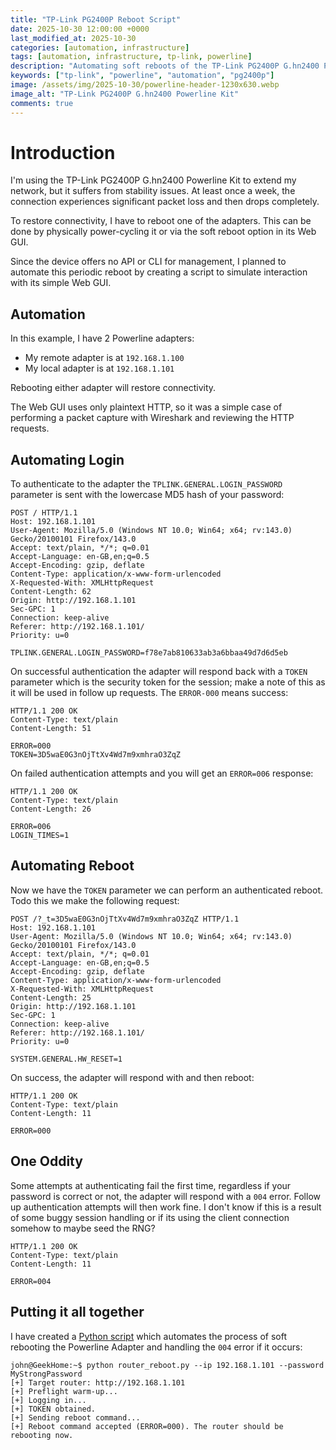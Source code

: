 ```yaml
---
title: "TP-Link PG2400P Reboot Script"
date: 2025-10-30 12:00:00 +0000
last_modified_at: 2025-10-30
categories: [automation, infrastructure]
tags: [automation, infrastructure, tp-link, powerline]
description: "Automating soft reboots of the TP-Link PG2400P G.hn2400 Powerline adapter via its web GUI"
keywords: ["tp-link", "powerline", "automation", "pg2400p"]
image: /assets/img/2025-10-30/powerline-header-1230x630.webp
image_alt: "TP-Link PG2400P G.hn2400 Powerline Kit"
comments: true
---
```


# Introduction

I'm using the TP-Link PG2400P G.hn2400 Powerline Kit to extend my network, but it suffers from stability issues. At least once a week, the connection experiences significant packet loss and then drops completely.

To restore connectivity, I have to reboot one of the adapters. This can be done by physically power-cycling it or via the soft reboot option in its Web GUI.

Since the device offers no API or CLI for management, I planned to automate this periodic reboot by creating a script to simulate interaction with its simple Web GUI.

## Automation

In this example, I have 2 Powerline adapters:
* My remote adapter is at `192.168.1.100`
* My local adapter is at `192.168.1.101` 

Rebooting either adapter will restore connectivity.

The Web GUI uses only plaintext HTTP, so it was a simple case of performing a packet capture with Wireshark and reviewing the HTTP requests.

## Automating Login

To authenticate to the adapter the `TPLINK.GENERAL.LOGIN_PASSWORD` parameter is sent with the lowercase MD5 hash of your password:

```
POST / HTTP/1.1
Host: 192.168.1.101
User-Agent: Mozilla/5.0 (Windows NT 10.0; Win64; x64; rv:143.0) Gecko/20100101 Firefox/143.0
Accept: text/plain, */*; q=0.01
Accept-Language: en-GB,en;q=0.5
Accept-Encoding: gzip, deflate
Content-Type: application/x-www-form-urlencoded
X-Requested-With: XMLHttpRequest
Content-Length: 62
Origin: http://192.168.1.101
Sec-GPC: 1
Connection: keep-alive
Referer: http://192.168.1.101/
Priority: u=0

TPLINK.GENERAL.LOGIN_PASSWORD=f78e7ab810633ab3a6bbaa49d7d6d5eb
```

On successful authentication the adapter will respond back with a `TOKEN` parameter which is the security token for the session; make a note of this as it will be used in follow up requests. The `ERROR-000` means success:

```
HTTP/1.1 200 OK
Content-Type: text/plain
Content-Length: 51

ERROR=000
TOKEN=3D5waE0G3nOjTtXv4Wd7m9xmhraO3ZqZ
```

On failed authentication attempts and you will get an `ERROR=006` response:

```
HTTP/1.1 200 OK
Content-Type: text/plain
Content-Length: 26

ERROR=006
LOGIN_TIMES=1
```

## Automating Reboot

Now we have the `TOKEN` parameter we can perform an authenticated reboot. 
Todo this we make the following request:

```
POST /?_t=3D5waE0G3nOjTtXv4Wd7m9xmhraO3ZqZ HTTP/1.1
Host: 192.168.1.101
User-Agent: Mozilla/5.0 (Windows NT 10.0; Win64; x64; rv:143.0) Gecko/20100101 Firefox/143.0
Accept: text/plain, */*; q=0.01
Accept-Language: en-GB,en;q=0.5
Accept-Encoding: gzip, deflate
Content-Type: application/x-www-form-urlencoded
X-Requested-With: XMLHttpRequest
Content-Length: 25
Origin: http://192.168.1.101
Sec-GPC: 1
Connection: keep-alive
Referer: http://192.168.1.101/
Priority: u=0

SYSTEM.GENERAL.HW_RESET=1
```

On success, the adapter will respond with and then reboot:

```
HTTP/1.1 200 OK
Content-Type: text/plain
Content-Length: 11

ERROR=000
```

## One Oddity

Some attempts at authenticating fail the first time, regardless if your password is correct or not, the adapter will respond with a `004` error. Follow up authentication attempts will then work fine. I don't know if this is a result of some buggy session handling or if its using the client connection somehow to maybe seed the RNG?

```
HTTP/1.1 200 OK
Content-Type: text/plain
Content-Length: 11

ERROR=004
```

## Putting it all together

I have created a [Python script](https://github.com/geekho-me/PG2400P-Reboot) which automates the process of soft rebooting the Powerline Adapter and handling the `004` error if it occurs:

```
john@GeekHome:~$ python router_reboot.py --ip 192.168.1.101 --password MyStrongPassword
[+] Target router: http://192.168.1.101
[+] Preflight warm-up...
[+] Logging in...
[+] TOKEN obtained.
[+] Sending reboot command...
[+] Reboot command accepted (ERROR=000). The router should be rebooting now.
```
